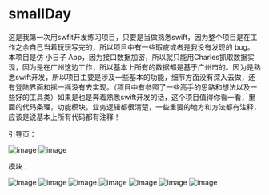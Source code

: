 # smallDay

这是我第一次用swfit开发练习项目，只要是当做熟悉swift，因为整个项目是在工作之余自己当着玩玩写完的，所以项目中有一些瑕疵或者是我没有发现的
bug。本项目是仿 小日子 App，因为接口数据加密，所以就只能用Charles抓取数据实现，因为是在广州这边工作，所以基本上所有的数据都是基于广州市的。因为是熟悉swift开发，所以项目主要是涉及一些基本的功能，细节方面没有深入去做，还有登陆界面和摇一摇没有去实现。（项目中有参照了一些高手的思路和想法以及一些好的工具类）如果是也是奔着熟悉swift开发的话，这个项目值得你看一看，里面的代码条理，功能模块，业务逻辑都很清楚，一些重要的地方和方法都有注释，应该是说基本上所有代码都有注释！

引导页：

![image](https://github.com/MikeWang1010/smallDay/blob/master/%E5%B0%8F%E6%97%A5%E5%AD%90/%E5%B0%8F%E6%97%A5%E5%AD%90/desImage/guide1.png)
![image](https://github.com/MikeWang1010/smallDay/blob/master/%E5%B0%8F%E6%97%A5%E5%AD%90/%E5%B0%8F%E6%97%A5%E5%AD%90/desImage/guide2.png)

模块：


![image](https://github.com/MikeWang1010/smallDay/blob/master/%E5%B0%8F%E6%97%A5%E5%AD%90/%E5%B0%8F%E6%97%A5%E5%AD%90/desImage/explore.png)
![image](https://github.com/MikeWang1010/smallDay/blob/master/%E5%B0%8F%E6%97%A5%E5%AD%90/%E5%B0%8F%E6%97%A5%E5%AD%90/desImage/experience.png)
![image](https://github.com/MikeWang1010/smallDay/blob/master/%E5%B0%8F%E6%97%A5%E5%AD%90/%E5%B0%8F%E6%97%A5%E5%AD%90/desImage/discover.png)
![image](https://github.com/MikeWang1010/smallDay/blob/master/%E5%B0%8F%E6%97%A5%E5%AD%90/%E5%B0%8F%E6%97%A5%E5%AD%90/desImage/mine.png)
![image](https://github.com/MikeWang1010/smallDay/blob/master/%E5%B0%8F%E6%97%A5%E5%AD%90/%E5%B0%8F%E6%97%A5%E5%AD%90/desImage/detail1.png)
![image](https://github.com/MikeWang1010/smallDay/blob/master/%E5%B0%8F%E6%97%A5%E5%AD%90/%E5%B0%8F%E6%97%A5%E5%AD%90/desImage/nearMap.png)
![image](https://github.com/MikeWang1010/smallDay/blob/master/%E5%B0%8F%E6%97%A5%E5%AD%90/%E5%B0%8F%E6%97%A5%E5%AD%90/desImage/city.png)

